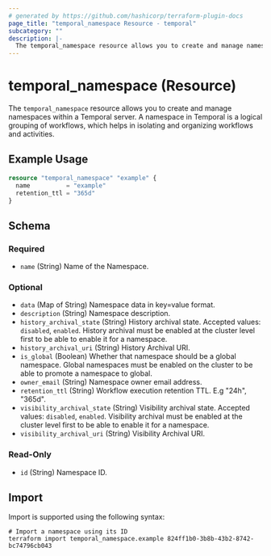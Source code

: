 ```yaml
---
# generated by https://github.com/hashicorp/terraform-plugin-docs
page_title: "temporal_namespace Resource - temporal"
subcategory: ""
description: |-
  The temporal_namespace resource allows you to create and manage namespaces within a Temporal server. A namespace in Temporal is a logical grouping of workflows, which helps in isolating and organizing workflows and activities.
---
```


# temporal_namespace (Resource)

The `temporal_namespace` resource allows you to create and manage namespaces within a Temporal server. A namespace in Temporal is a logical grouping of workflows, which helps in isolating and organizing workflows and activities.

## Example Usage

```terraform
resource "temporal_namespace" "example" {
  name          = "example"
  retention_ttl = "365d"
}
```

<!-- schema generated by tfplugindocs -->
## Schema

### Required

- `name` (String) Name of the Namespace.

### Optional

- `data` (Map of String) Namespace data in key=value format.
- `description` (String) Namespace description.
- `history_archival_state` (String) History archival state. Accepted values: `disabled`, `enabled`. History archival must be enabled at the cluster level first to be able to enable it for a namespace.
- `history_archival_uri` (String) History Archival URI.
- `is_global` (Boolean) Whether that namespace should be a global namespace. Global namespaces must be enabled on the cluster to be able to promote a namespace to global.
- `owner_email` (String) Namespace owner email address.
- `retention_ttl` (String) Workflow execution retention TTL. E.g "24h", "365d".
- `visibility_archival_state` (String) Visibility archival state. Accepted values: `disabled`, `enabled`. Visibility archival must be enabled at the cluster level first to be able to enable it for a namespace.
- `visibility_archival_uri` (String) Visibility Archival URI.

### Read-Only

- `id` (String) Namespace ID.

## Import

Import is supported using the following syntax:

```shell
# Import a namespace using its ID
terraform import temporal_namespace.example 824ff1b0-3b8b-43b2-8742-bc74796cb043
```
